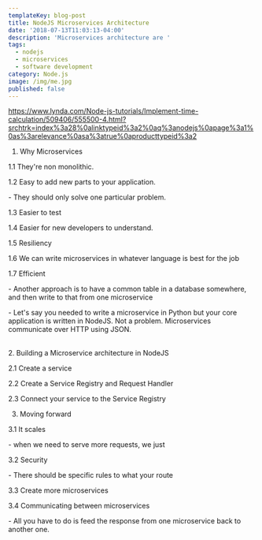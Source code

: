 ```yaml
---
templateKey: blog-post
title: NodeJS Microservices Architecture
date: '2018-07-13T11:03:13-04:00'
description: 'Microservices architecture are '
tags:
  - nodejs
  - microservices
  - software development
category: Node.js
image: /img/me.jpg
published: false
---
```

https://www.lynda.com/Node-js-tutorials/Implement-time-calculation/509406/555500-4.html?srchtrk=index%3a28%0alinktypeid%3a2%0aq%3anodejs%0apage%3a1%0as%3arelevance%0asa%3atrue%0aproducttypeid%3a2

1. Why Microservices

1.1 They're non monolithic. 

1.2 Easy to add new parts to your application.

\- They should only solve one particular problem.

1.3 Easier to test

1.4 Easier for new developers to understand.

1.5 Resiliency

1.6 We can write microservices in whatever language is best for the job

1.7 Efficient

\- Another approach is to have a common table in a database somewhere, and then write to that from one microservice

\- Let's say you needed to write a microservice in Python but your core application is written in NodeJS. Not a problem. Microservices communicate over HTTP using JSON. 

\
2. Building a Microservice architecture in NodeJS

2.1 Create a service

2.2 Create a Service Registry and Request Handler

2.3 Connect your service to the Service Registry

3. Moving forward

3.1 It scales

\- when we need to serve more requests, we just

3.2 Security

\- There should be specific rules to what your route

3.3 Create more microservices

3.4 Communicating between microservices

\- All you have to do is feed the response from one microservice back to another one.
